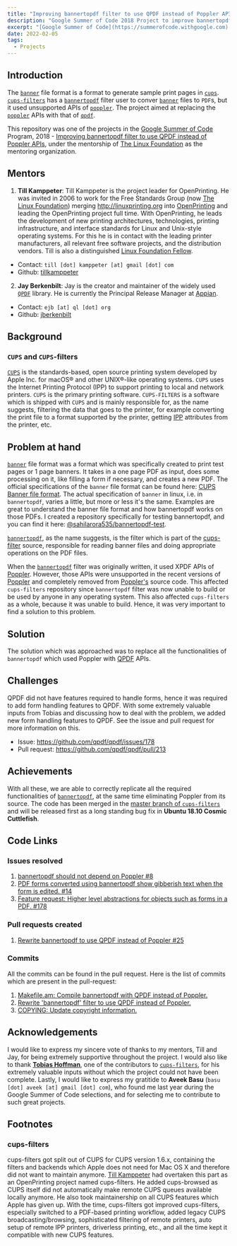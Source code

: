 ```yaml
---
title: "Improving bannertopdf filter to use QPDF instead of Poppler APIs"
description: "Google Summer of Code 2018 Project to improve bannertopdf to use QPDF instead of Poppler APIs"
excerpt: "[Google Summer of Code](https://summerofcode.withgoogle.com) 2018 project to replace unsupported [poppler](https://poppler.freedesktop.org/) APIs with [qpdf](https://github.com/qpdf/qpdf)'s APIs in [bannertopdf](https://github.com/OpenPrinting/cups-filters/blob/master/filter/bannertopdf.c) filter in [cups-filters](https://github.com/openprinting/cups-filters)."
date: 2022-02-05
tags:
  - Projects
---
```


## Introduction

The [`banner`](https://www.cups.org/doc/spec-banner.html) file format is a format to generate sample print pages in [`cups`](https://www.cups.org). [`cups-filters`](https://github.com/openprinting/cups-filters) has a [`bannertopdf`](https://github.com/OpenPrinting/cups-filters/blob/master/filter/bannertopdf.c) filter user to conver [`banner`](https://www.cups.org/doc/spec-banner.html) files to `PDF`s, but it used unsupported APIs of [`poppler`](https://poppler.freedesktop.org/). The project aimed at replacing the [`poppler`](https://poppler.freedesktop.org/) APIs with that of [`qpdf`](https://github.com/qpdf/qpdf).

This repository was one of the projects in the [Google Summer of Code](https://summerofcode.withgoogle.com) Program, 2018 - [Improving bannertopdf filter to use QPDF instead of Poppler APIs](https://summerofcode.withgoogle.com/archive/2018/projects/5412668647145472/), under the mentorship of [The Linux Foundation](https://www.linuxfoundation.org/) as the mentoring organization.

## Mentors

1. **Till Kamppeter**: Till Kamppeter is the project leader for OpenPrinting. He was invited in 2006 to work for the Free Standards Group (now [The Linux Foundation](https://www.linuxfoundation.org/)) merging <http://linuxprinting.org> into [OpenPrinting](http://openprinting.org/) and leading the OpenPrinting project full time. With OpenPrinting, he leads the development of new printing architectures, technologies, printing infrastructure, and interface standards for Linux and Unix-style operating systems. For this he is in contact with the leading printer manufacturers, all relevant free software projects, and the distribution vendors.
Till is also a distinguished [Linux Foundation Fellow](https://www.linuxfoundation.org/about/linux-foundation-fellows/). 
 
  - Contact: `till [dot] kamppeter [at] gmail [dot] com`
  - Github: [tillkamppeter](https://github.com/tillkamppeter)

2. **Jay Berkenbilt**: Jay is the creator and maintainer of the widely used [`QPDF`](https://github.com/qpdf/qpdf) library. He is currently the Principal Release Manager at [Appian](https://www.appian.com/).

  - Contact: `ejb [at] ql [dot] org`
  - Github: [jberkenbilt](https://github.com/jberkenbilt)

## Background

### `CUPS` and `CUPS`-filters

[`CUPS`](https://www.cups.org/) is the standards-based, open source printing system developed by Apple Inc. for macOS® and other UNIX®-like operating systems. `CUPS` uses the Internet Printing Protocol (IPP) to support printing to local and network printers. `CUPS` is the primary printing software. `CUPS-FILTERS` is a software which is shipped with `CUPS` and is mainly responsible for, as the name suggests, filtering the data that goes to the printer, for example converting the print file to a format supported by the printer, getting [IPP](https://en.wikipedia.org/wiki/Internet_Printing_Protocol) attributes from the printer, etc.


## Problem at hand

[`banner`](https://www.cups.org/doc/spec-banner.html) file format was a format which was specifically created to print test pages or 1 page banners. It takes in a one page PDF as input, does some processing on it, like filling a form if necessary, and creates a new PDF. The official specifications of the `banner` file format can be found here: [CUPS Banner file format](https://www.cups.org/doc/spec-banner.html). The actual specification of `banner` in linux, i.e. in `bannertopdf`, varies a little, but more or less it's the same. Examples are great to understand the banner file format and how bannertopdf works on those PDFs. I created a repository specifically for testing bannertopdf, and you can find it here: [@sahilarora535/bannertopdf-test](https://github.com/sahilarora535/bannertopdf-test).

[`bannertopdf`](https://github.com/OpenPrinting/cups-filters/blob/master/filter/bannertopdf.c), as the name suggests, is the filter which is part of the [cups-filter](https://github.com/openprinting/cups-filters) source, responsible for reading banner files and doing appropriate operations on the PDF files.

When the [`bannertopdf`](https://github.com/OpenPrinting/cups-filters/blob/master/filter/bannertopdf.c) filter was originally written, it used XPDF APIs of [Poppler](https://poppler.freedesktop.org/). However, those APIs were unsupported in the recent versions of [Poppler](https://poppler.freedesktop.org/) and completely removed from [Poppler's](https://poppler.freedesktop.org/) source code. This affected `cups-filters` repository since `bannertopdf` filter was now unable to build or be used by anyone in any operating system. This also affected `cups-filters` as a whole, because it was unable to build. Hence, it was very important to find a solution to this problem.

## Solution

The solution which was approached was to replace all the functionalities of `bannertopdf` which used Poppler with [QPDF](http://qpdf.sourceforge.net/) APIs.

## Challenges

QPDF did not have features required to handle forms, hence it was required to add form handling features to QPDF. With some extremely valuable inputs from Tobias and discussing how to deal with the problem, we added new form handling features to QPDF. See the issue and pull request for more information on this.

- Issue: <https://github.com/qpdf/qpdf/issues/178>
- Pull request: <https://github.com/qpdf/qpdf/pull/213>

## Achievements

With all these, we are able to correctly replicate all the required functionalities of  [`bannertopdf`](https://github.com/OpenPrinting/cups-filters/blob/master/filter/bannertopdf.c), at the same time eliminating Poppler from its source. The code has been merged in the [master branch of `cups-filters`](https://github.com/OpenPrinting/cups-filters) and will be released first as a long standing bug fix in **Ubuntu 18.10 Cosmic Cuttlefish**.

## Code Links

### Issues resolved

1. [bannertopdf should not depend on Poppler #8](https://github.com/OpenPrinting/cups-filters/issues/8)
2. [PDF forms converted using bannertopdf show gibberish text when the form is edited. #14](https://github.com/OpenPrinting/cups-filters/issues/14)
3. [Feature request: Higher level abstractions for objects such as forms in a PDF. #178](https://github.com/qpdf/qpdf/issues/178)

### Pull requests created

1. [Rewrite bannertopdf to use QPDF instead of Poppler #25](https://github.com/OpenPrinting/cups-filters/pull/25)

### Commits

All the commits can be found in the pull request. Here is the list of commits which are present in the pull-request:

1. [Makefile.am: Compile bannertopdf with QPDF instead of Poppler.](https://github.com/OpenPrinting/cups-filters/pull/25/commits/bd7584f24fe6755c73ede52a0f6bc25c05844f6d)
2. [Rewrite 'bannertopdf' filter to use QPDF instead of Poppler.](https://github.com/OpenPrinting/cups-filters/pull/25/commits/d67f22bc0168c6d6a07bb9fc1e00b73915b333f1)
3. [COPYING: Update copyright information.](https://github.com/OpenPrinting/cups-filters/pull/25/commits/e23bae861d9226b8096534905e4bbe9790e691df)

## Acknowledgements

I would like to express my sincere vote of thanks to my mentors, Till and Jay, for being extremely supportive throughout the project. I would also like to thank **[Tobias Hoffman](https://github.com/smilingthax)**, one of the contributors to [`cups-filters`](https://github.com/openprinting/cups-filters), for his extremely valuable inputs without which the project could not have been complete. Lastly, I would like to express my gratitide to **Aveek Basu** (`basu [dot] aveek [at] gmail [dot] com`), who found me last year during the Google Summer of Code selections, and for selecting me to contribute to such great projects.

## Footnotes

### cups-filters
cups-filters got split out of CUPS for CUPS version 1.6.x, containing the filters and backends which Apple does not need for Mac OS X and therefore did not want to maintain anymore. [Till Kamppeter](https://github.com/tillkamppeter) had overtaken this part as an OpenPrinting project named cups-filters. He added cups-browsed as CUPS itself did not automatically make remote CUPS queues available locally anymore. He also took maintainership on all CUPS features which Apple has given up. With the time, cups-filters got improved cups-filters, especially switched to a PDF-based printing workflow, added legacy CUPS broadcasting/browsing, sophisticated filtering of remote printers, auto setup of remote IPP printers, driverless printing, etc., and all the time kept it compatible with new CUPS features.

